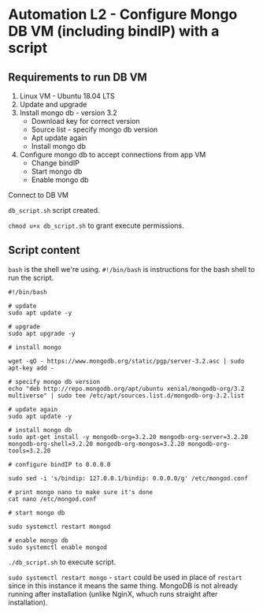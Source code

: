 # Automation L2 - Configure Mongo DB VM (including bindIP) with a script

## Requirements to run DB VM
1. Linux VM - Ubuntu 18.04 LTS
2. Update and upgrade
3. Install mongo db - version 3.2
    - Download key for correct version
    - Source list - specify mongo db version
    - Apt update again
    - Install mongo db
4. Configure mongo db to accept connections from app VM
   - Change bindIP
   - Start mongo db
   - Enable mongo db
    

Connect to DB VM

`db_script.sh` script created.

`chmod u+x db_script.sh` to grant execute permissions.

## Script content
`bash` is the shell we're using. `#!/bin/bash` is instructions for the bash shell to run the script.

```
#!/bin/bash

# update
sudo apt update -y

# upgrade
sudo apt upgrade -y

# install mongo

wget -qO - https://www.mongodb.org/static/pgp/server-3.2.asc | sudo apt-key add -

# specify mongo db version
echo "deb http://repo.mongodb.org/apt/ubuntu xenial/mongodb-org/3.2 multiverse" | sudo tee /etc/apt/sources.list.d/mongodb-org-3.2.list

# update again
sudo apt update -y

# install mongo db
sudo apt-get install -y mongodb-org=3.2.20 mongodb-org-server=3.2.20 mongodb-org-shell=3.2.20 mongodb-org-mongos=3.2.20 mongodb-org-tools=3.2.20

# configure bindIP to 0.0.0.0

sudo sed -i 's/bindip: 127.0.0.1/bindip: 0.0.0.0/g' /etc/mongod.conf

# print mongo nano to make sure it's done
cat nano /etc/mongod.conf

# start mongo db 

sudo systemctl restart mongod

# enable mongo db
sudo systemctl enable mongod
```
`./db_script.sh` to execute script.

`sudo systemctl restart mongo` - `start` could be used in place of `restart` since in this instance it means the same thing. MongoDB is not already running after installation (unlike NginX, whuch runs straight after installation).